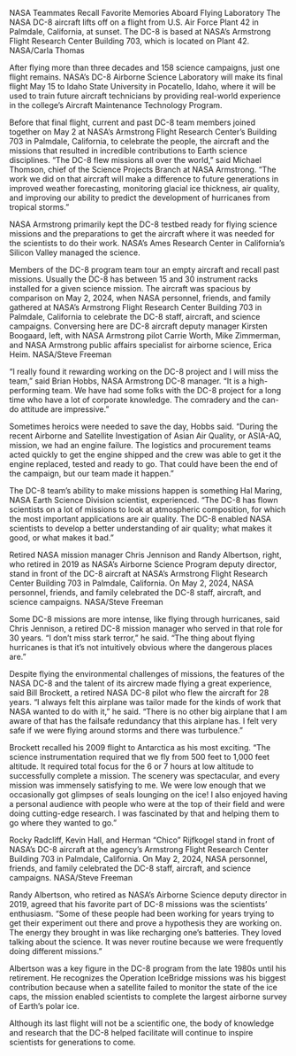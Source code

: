 NASA Teammates Recall Favorite Memories Aboard Flying Laboratory 
 The NASA DC-8 aircraft lifts off on a flight from U.S. Air Force Plant 42 in Palmdale, California, at sunset. The DC-8 is based at NASA’s Armstrong Flight Research Center Building 703, which is located on Plant 42. NASA/Carla Thomas

After flying more than three decades and 158 science campaigns, just one flight remains. NASA’s DC-8 Airborne Science Laboratory will make its final flight May 15 to Idaho State University in Pocatello, Idaho, where it will be used to train future aircraft technicians by providing real-world experience in the college’s Aircraft Maintenance Technology Program.

Before that final flight, current and past DC-8 team members joined together on May 2 at NASA’s Armstrong Flight Research Center’s Building 703 in Palmdale, California, to celebrate the people, the aircraft and the missions that resulted in incredible contributions to Earth science disciplines. “The DC-8 flew missions all over the world,” said Michael Thomson, chief of the Science Projects Branch at NASA Armstrong. “The work we did on that aircraft will make a difference to future generations in improved weather forecasting, monitoring glacial ice thickness, air quality, and improving our ability to predict the development of hurricanes from tropical storms.”

NASA Armstrong primarily kept the DC-8 testbed ready for flying science missions and the preparations to get the aircraft where it was needed for the scientists to do their work. NASA’s Ames Research Center in California’s Silicon Valley managed the science.

Members of the DC-8 program team tour an empty aircraft and recall past missions. Usually the DC-8 has between 15 and 30 instrument racks installed for a given science mission. The aircraft was spacious by comparison on May 2, 2024, when NASA personnel, friends, and family gathered at NASA’s Armstrong Flight Research Center Building 703 in Palmdale, California to celebrate the DC-8 staff, aircraft, and science campaigns. Conversing here are DC-8 aircraft deputy manager Kirsten Boogaard, left, with NASA Armstrong pilot Carrie Worth, Mike Zimmerman, and NASA Armstrong public affairs specialist for airborne science, Erica Heim. NASA/Steve Freeman

“I really found it rewarding working on the DC-8 project and I will miss the team,” said Brian Hobbs, NASA Armstrong DC-8 manager. “It is a high-performing team. We have had some folks with the DC-8 project for a long time who have a lot of corporate knowledge. The comradery and the can-do attitude are impressive.”

Sometimes heroics were needed to save the day, Hobbs said. “During the recent Airborne and Satellite Investigation of Asian Air Quality, or ASIA-AQ, mission, we had an engine failure. The logistics and procurement teams acted quickly to get the engine shipped and the crew was able to get it the engine replaced, tested and ready to go. That could have been the end of the campaign, but our team made it happen.”

The DC-8 team’s ability to make missions happen is something Hal Maring, NASA Earth Science Division scientist, experienced. “The DC-8 has flown scientists on a lot of missions to look at atmospheric composition, for which the most important applications are air quality. The DC-8 enabled NASA scientists to develop a better understanding of air quality; what makes it good, or what makes it bad.”

Retired NASA mission manager Chris Jennison and Randy Albertson, right, who retired in 2019 as NASA’s Airborne Science Program deputy director, stand in front of the DC-8 aircraft at NASA’s Armstrong Flight Research Center Building 703 in Palmdale, California. On May 2, 2024, NASA personnel, friends, and family celebrated the DC-8 staff, aircraft, and science campaigns. NASA/Steve Freeman

Some DC-8 missions are more intense, like flying through hurricanes, said Chris Jennison, a retired DC-8 mission manager who served in that role for 30 years. “I don’t miss stark terror,” he said. “The thing about flying hurricanes is that it’s not intuitively obvious where the dangerous places are.”

Despite flying the environmental challenges of missions, the features of the NASA DC-8 and the talent of its aircrew made flying a great experience, said Bill Brockett, a retired NASA DC-8 pilot who flew the aircraft for 28 years. “I always felt this airplane was tailor made for the kinds of work that NASA wanted to do with it,” he said. “There is no other big airplane that I am aware of that has the failsafe redundancy that this airplane has. I felt very safe if we were flying around storms and there was turbulence.”

Brockett recalled his 2009 flight to Antarctica as his most exciting. “The science instrumentation required that we fly from 500 feet to 1,000 feet altitude. It required total focus for the 6 or 7 hours at low altitude to successfully complete a mission. The scenery was spectacular, and every mission was immensely satisfying to me. We were low enough that we occasionally got glimpses of seals lounging on the ice! I also enjoyed having a personal audience with people who were at the top of their field and were doing cutting-edge research. I was fascinated by that and helping them to go where they wanted to go.”

Rocky Radcliff, Kevin Hall, and Herman “Chico” Rijfkogel stand in front of NASA’s DC-8 aircraft at the agency’s Armstrong Flight Research Center Building 703 in Palmdale, California. On May 2, 2024, NASA personnel, friends, and family celebrated the DC-8 staff, aircraft, and science campaigns. NASA/Steve Freeman

Randy Albertson, who retired as NASA’s Airborne Science deputy director in 2019, agreed that his favorite part of DC-8 missions was the scientists’ enthusiasm. “Some of these people had been working for years trying to get their experiment out there and prove a hypothesis they are working on. The energy they brought in was like recharging one’s batteries. They loved talking about the science. It was never routine because we were frequently doing different missions.”

Albertson was a key figure in the DC-8 program from the late 1980s until his retirement. He recognizes the Operation IceBridge missions was his biggest contribution because when a satellite failed to monitor the state of the ice caps, the mission enabled scientists to complete the largest airborne survey of Earth’s polar ice.

Although its last flight will not be a scientific one, the body of knowledge and research that the DC-8 helped facilitate will continue to inspire scientists for generations to come.